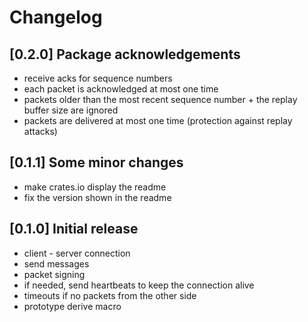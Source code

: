 # Changelog

## [0.2.0] Package acknowledgements

* receive acks for sequence numbers
* each packet is acknowledged at most one time
* packets older than the most recent sequence number + the replay buffer size are ignored
* packets are delivered at most one time (protection against replay attacks)

## [0.1.1] Some minor changes

* make crates.io display the readme
* fix the version shown in the readme

## [0.1.0] Initial release

* client - server connection
* send messages
* packet signing
* if needed, send heartbeats to keep the connection alive
* timeouts if no packets from the other side
* prototype derive macro
